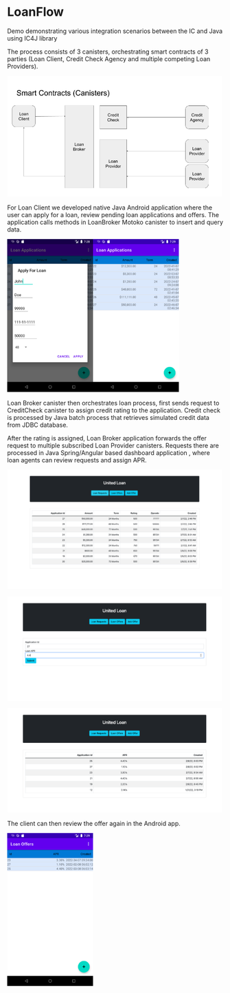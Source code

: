 # LoanFlow
Demo demonstrating various integration scenarios between the IC and Java using IC4J library

The process consists of 3 canisters, orchestrating smart contracts of 3 parties 
(Loan Client, Credit Check Agency and multiple competing Loan Providers). 

<img src="LoanBroker/canisters.png"
     alt="Canisters"
     width="500" />

For Loan Client we developed native Java Android application where the user can apply for a loan, review pending loan applications and offers. 
The application calls methods in LoanBroker Motoko canister to insert and query data.

<img src="LoanClient/apply.png"
     alt="Apply for Loan"
     width="200" /><img src="LoanClient/applications.png"
     alt="Applications"
     width="200" /> 

Loan Broker canister then orchestrates loan process, first sends request to CreditCheck canister to assign credit rating to the application. Credit check is processed by Java batch process that retrieves simulated credit data from JDBC database.


After the rating is assigned, Loan Broker application forwards the offer request to multiple subscribed Loan Provider canisters. Requests there are processed in Java Spring/Angular based  dashboard application , where loan agents can review requests and assign APR. 
  
<img src="LoanProvider/requests.png"
     alt="Loan Requests"
     width="500" />      

<img src="LoanProvider/add.png"
     alt="Add Offer"
     width="500" /> 

<img src="LoanProvider/offers.png"
     alt="Loan Offers"
     width="500" />  

The client can then review the offer again in the Android app.     

<img src="LoanClient/offers.png"
     alt="Loan Offers"
     width="200" />          

